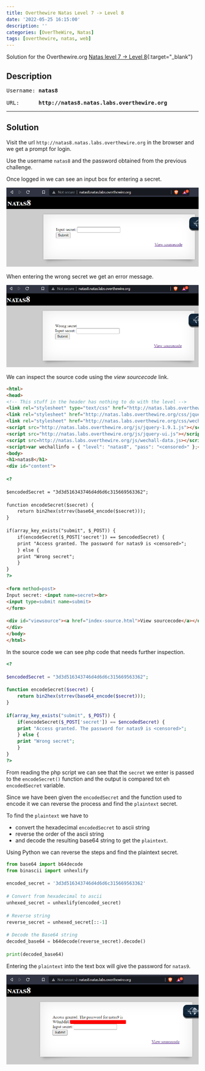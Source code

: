 ```yaml
---
title: Overthewire Natas Level 7 -> Level 8
date: '2022-05-25 16:15:00'
description: ''
categories: [OverTheWire, Natas]
tags: [overthewire, natas, web]
---
```


Solution for the Overthewire.org [Natas level 7 -> Level 8](https://overthewire.org/wargames/natas/natas8.html){:target="\_blank"}

## Description

<pre>
Username: <b>natas8</b>  

URL:      <b>http://natas8.natas.labs.overthewire.org</b>
</pre>
---

## Solution

Visit the url `http://natas8.natas.labs.overthewire.org` in the browser and we get a prompt for login.

Use the username `natas8` and the password obtained from the previous challenge.

Once logged in we can see an input box for entering a secret.

![](/assets/img/overthewire/natas/natas08_index.png)

When entering the wrong secret we get an error message.

![](/assets/img/overthewire/natas/natas08_wrong.png)


We can inspect the source code using the *view sourcecode* link.

```html
<html>
<head>
<!-- This stuff in the header has nothing to do with the level -->
<link rel="stylesheet" type="text/css" href="http://natas.labs.overthewire.org/css/level.css">
<link rel="stylesheet" href="http://natas.labs.overthewire.org/css/jquery-ui.css" />
<link rel="stylesheet" href="http://natas.labs.overthewire.org/css/wechall.css" />
<script src="http://natas.labs.overthewire.org/js/jquery-1.9.1.js"></script>
<script src="http://natas.labs.overthewire.org/js/jquery-ui.js"></script>
<script src=http://natas.labs.overthewire.org/js/wechall-data.js></script><script src="http://natas.labs.overthewire.org/js/wechall.js"></script>
<script>var wechallinfo = { "level": "natas8", "pass": "<censored>" };</script></head>
<body>
<h1>natas8</h1>
<div id="content">

<?

$encodedSecret = "3d3d516343746d4d6d6c315669563362";

function encodeSecret($secret) {
    return bin2hex(strrev(base64_encode($secret)));
}

if(array_key_exists("submit", $_POST)) {
    if(encodeSecret($_POST['secret']) == $encodedSecret) {
    print "Access granted. The password for natas9 is <censored>";
    } else {
    print "Wrong secret";
    }
}
?>

<form method=post>
Input secret: <input name=secret><br>
<input type=submit name=submit>
</form>

<div id="viewsource"><a href="index-source.html">View sourcecode</a></div>
</div>
</body>
</html>
```

In the source code we can see php code that needs further inspection.

```php
<?

$encodedSecret = "3d3d516343746d4d6d6c315669563362";

function encodeSecret($secret) {
    return bin2hex(strrev(base64_encode($secret)));
}

if(array_key_exists("submit", $_POST)) {
    if(encodeSecret($_POST['secret']) == $encodedSecret) {
    print "Access granted. The password for natas9 is <censored>";
    } else {
    print "Wrong secret";
    }
}
?>
```

From reading the php script we can see that the `secret` we enter is passed to the `encodeSecret()` function and the output is compared tot eh `encodedSecret` variable.

Since we have been given the `encodedSecret` and the function used to encode it we can reverse the process and find the `plaintext` secret.

To find the `plaintext` we have to 
* convert the hexadecimal `encodedSecret` to ascii string
* reverse the order of the ascii string
* and decode the resulting base64 string to get the `plaintext`.

Using Python we can reverse the steps and find the plaintext secret.
```python
from base64 import b64decode
from binascii import unhexlify

encoded_secret = '3d3d516343746d4d6d6c315669563362'

# Convert from hexadecimal to ascii
unhexed_secret = unhexlify(encoded_secret)

# Reverse string
reverse_secret = unhexed_secret[::-1]

# Decode the Base64 string
decoded_base64 = b64decode(reverse_secret).decode()

print(decoded_base64)
```

Entering the `plaintext` into the text box will give the password for `natas9`.

![](/assets/img/overthewire/natas/natas08_password.png)

